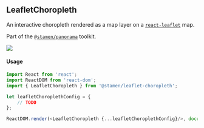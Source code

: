 ## LeafletChoropleth

An interactive choropleth rendered as a map layer on a [`react-leaflet`](https://github.com/PaulLeCam/react-leaflet) map.

Part of the [`@stamen/panorama`](https://www.npmjs.com/package/@stamen/panorama) toolkit.

<img src='https://cloud.githubusercontent.com/assets/1127259/11770148/7447819c-a1ac-11e5-8e39-7a89049d6e27.png'>

#### Usage
```js
import React from 'react';
import ReactDOM from 'react-dom';
import { LeafletChoropleth } from '@stamen/leaflet-choropleth';

let leafletChoroplethConfig = {
	// TODO
};

ReactDOM.render(<LeafletChoropleth {...leafletChoroplethConfig}/>, document.body);
```
